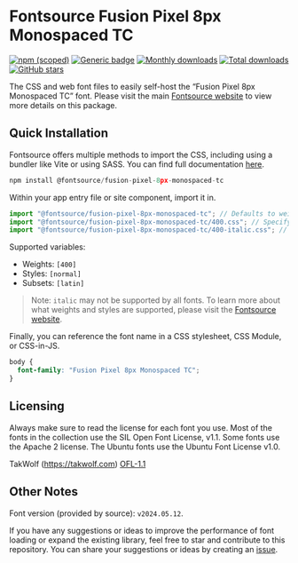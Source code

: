 # Fontsource Fusion Pixel 8px Monospaced TC

[![npm (scoped)](https://img.shields.io/npm/v/@fontsource/fusion-pixel-8px-monospaced-tc?color=brightgreen)](https://www.npmjs.com/package/@fontsource/fusion-pixel-8px-monospaced-tc) [![Generic badge](https://img.shields.io/badge/fontsource-passing-brightgreen)](https://github.com/fontsource/fontsource) [![Monthly downloads](https://badgen.net/npm/dm/@fontsource/fusion-pixel-8px-monospaced-tc)](https://github.com/fontsource/fontsource) [![Total downloads](https://badgen.net/npm/dt/@fontsource/fusion-pixel-8px-monospaced-tc)](https://github.com/fontsource/fontsource) [![GitHub stars](https://img.shields.io/github/stars/fontsource/fontsource.svg?style=social&label=Star)](https://github.com/fontsource/fontsource/stargazers)

The CSS and web font files to easily self-host the “Fusion Pixel 8px Monospaced TC” font. Please visit the main [Fontsource website](https://fontsource.org/fonts/fusion-pixel-8px-monospaced-tc) to view more details on this package.

## Quick Installation

Fontsource offers multiple methods to import the CSS, including using a bundler like Vite or using SASS. You can find full documentation [here](https://fontsource.org/docs/getting-started/introduction).

```javascript
npm install @fontsource/fusion-pixel-8px-monospaced-tc
```

Within your app entry file or site component, import it in.

```javascript
import "@fontsource/fusion-pixel-8px-monospaced-tc"; // Defaults to weight 400
import "@fontsource/fusion-pixel-8px-monospaced-tc/400.css"; // Specify weight
import "@fontsource/fusion-pixel-8px-monospaced-tc/400-italic.css"; // Specify weight and style
```

Supported variables:
- Weights: `[400]`
- Styles: `[normal]`
- Subsets: `[latin]`

> Note: `italic` may not be supported by all fonts. To learn more about what weights and styles are supported, please visit the [Fontsource website](https://fontsource.org/fonts/fusion-pixel-8px-monospaced-tc).

Finally, you can reference the font name in a CSS stylesheet, CSS Module, or CSS-in-JS.

```css
body {
  font-family: "Fusion Pixel 8px Monospaced TC";
}
```

## Licensing
Always make sure to read the license for each font you use. Most of the fonts in the collection use the SIL Open Font License, v1.1. Some fonts use the Apache 2 license. The Ubuntu fonts use the Ubuntu Font License v1.0.

TakWolf (https://takwolf.com)
[OFL-1.1](https://raw.githubusercontent.com/TakWolf/fusion-pixel-font/master/LICENSE-OFL)

## Other Notes
Font version (provided by source): `v2024.05.12`.

If you have any suggestions or ideas to improve the performance of font loading or expand the existing library, feel free to star and contribute to this repository. You can share your suggestions or ideas by creating an [issue](https://github.com/fontsource/fontsource/issues).